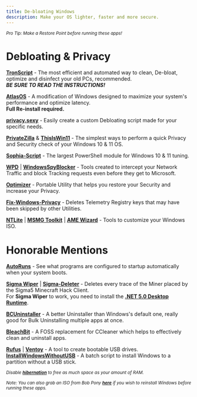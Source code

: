 ```yaml
---
title: De-bloating Windows
description: Make your OS lighter, faster and more secure.
---
```


<sub>*Pro Tip: Make a Restore Point before running these apps!*</sub>
# Debloating & Privacy
**[TronScript](https://bmrf.org/repos/tron/)** - The most efficient and automated way to clean, De-bloat, optimize and disinfect your old PCs, recommended.  
**_BE SURE TO READ THE INSTRUCTIONS!_**

**[AtlasOS](https://atlasos.net)** - A modification of Windows designed to maximize your system's performance and optimize latency.    
**Full Re-install required.**

**[privacy.sexy](https://privacy.sexy/)** - Easily create a custom Debloating script made for your specific needs.

**[PrivateZilla](https://github.com/builtbybel/privatezilla)** & [**ThisIsWin11**](https://github.com/builtbybel/ThisIsWin11) - The simplest ways to perform a quick Privacy and Security check of your Windows 10 & 11 OS.

**[Sophia-Script](https://github.com/farag2/Sophia-Script-for-Windows)** - The largest PowerShell module for Windows 10 & 11 tuning.

**[WPD](https://wpd.app)** | **[WindowsSpyBlocker](https://github.com/crazy-max/WindowsSpyBlocker)** - Tools created to intercept your Network Traffic and block Tracking requests even before they get to Microsoft.

**[Optimizer](https://github.com/hellzerg/optimizer/releases)** - Portable Utility that helps you restore your Security and increase your Privacy.

**[Fix-Windows-Privacy](https://modzero.github.io/fix-windows-privacy/)** - Deletes Telemetry Registry keys that may have been skipped by other Utilities.

**[NTLite](https://www.ntlite.com/)** | **[MSMG Toolkit](https://msmgtoolkit.in/)** | **[AME Wizard](https://ameliorated.io/)** - Tools to customize your Windows ISO.
 
# Honorable Mentions 

[**AutoRuns**](https://docs.microsoft.com/en-us/sysinternals/downloads/autoruns) - See what programs are configured to startup automatically when your system boots.   

[**Sigma Wiper**](https://github.com/owersite/sigma-wiper) | [**Sigma-Deleter**](https://github.com/XatzClient/Sigma-Deleter) - Deletes every trace of the Miner placed by the Sigma5 Minecraft Hack Client.  
For **Sigma Wiper** to work, you need to install the [**.NET 5.0 Desktop Runtime**](https://dotnet.microsoft.com/download/dotnet/thank-you/runtime-desktop-5.0.11-windows-x64-installer).

[**BCUninstaller**](https://www.bcuninstaller.com/) - A better Uninstaller than Windows's default one, really good for Bulk Uninstalling multiple apps at once.

[**BleachBit**](https://github.com/bleachbit/bleachbit) - A FOSS replacement for CCleaner which helps to effectively clean and uninstall apps.

[**Rufus**](https://rufus.ie/) | [**Ventoy**](https://www.ventoy.net/) - A tool to create bootable USB drives.  
[**InstallWindowsWithoutUSB**](https://github.com/iidanL/InstallWindowsWithoutUSB) - A batch script to install Windows to a partition without a USB stick.

<sub>*Disable [**hibernation**](https://docs.microsoft.com/en-us/troubleshoot/windows-client/deployment/disable-and-re-enable-hibernation) to free as much space as your amount of RAM.*</sub>

<sub>*Note: You can also grab an ISO from Bob Pony [**here**](https://bobpony.com/downloads/) if you wish to reinstall Windows before running these apps.*</sub>
